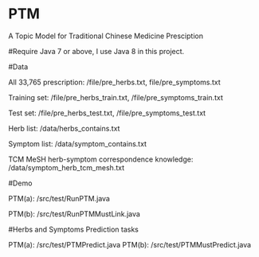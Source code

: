 # PTM
A Topic Model for Traditional Chinese Medicine Presciption

#Require
Java 7 or above, I use Java 8 in this project.


#Data

All 33,765 prescription: /file/pre_herbs.txt, file/pre_symptoms.txt

Training set: /file/pre_herbs_train.txt, /file/pre_symptoms_train.txt

Test set: /file/pre_herbs_test.txt, /file/pre_symptoms_test.txt

Herb list: /data/herbs_contains.txt

Symptom list: /data/symptom_contains.txt

TCM MeSH herb-symptom correspondence knowledge: /data/symptom_herb_tcm_mesh.txt

#Demo

PTM(a): /src/test/RunPTM.java

PTM(b): /src/test/RunPTMMustLink.java

#Herbs and Symptoms Prediction tasks

PTM(a): /src/test/PTMPredict.java
PTM(b): /src/test/PTMMustPredict.java

 


